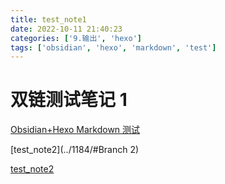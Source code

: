 ```yaml
---
title: test_note1
date: 2022-10-11 21:40:23
categories: ['9.输出', 'hexo']
tags: ['obsidian', 'hexo', 'markdown', 'test']
---
```


# 双链测试笔记 1

[Obsidian+Hexo Markdown 测试](../1182/#公式)

[test_note2](../1184/#Branch 2)

[test_note2](../1186)
